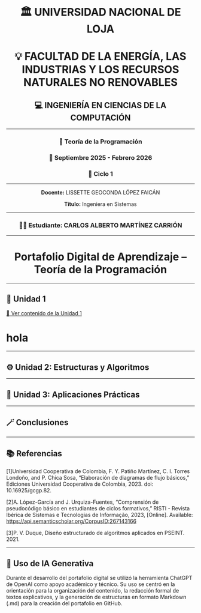 
<div align="center">

<h1>🏛️ UNIVERSIDAD NACIONAL DE LOJA</h1>
<h1>💡 FACULTAD DE LA ENERGÍA, LAS INDUSTRIAS Y LOS RECURSOS NATURALES NO RENOVABLES</h1>
<h2>💻 INGENIERÍA EN CIENCIAS DE LA COMPUTACIÓN</h2>

<hr>

<h3>📘 Teoría de la Programación</h2>
<h3>📅 Septiembre 2025 - Febrero 2026</h3>
<h3>🧩 Ciclo 1</h3>

<hr>


<p><b>Docente:</b> LISSETTE GEOCONDA LÓPEZ FAICÁN</p>
<p><b>Título:</b> Ingeniera en Sistemas</p>

<hr>

<h3>👨‍🎓 Estudiante: CARLOS ALBERTO MARTÍNEZ CARRIÓN</h3>

<hr>

<h1>Portafolio Digital de Aprendizaje – Teoría de la
Programación</h1>

</div>

---

## 🧩 Unidad 1
[🔗 Ver contenido de la Unidad 1](Unidad1.md)

# hola
---

## ⚙️ Unidad 2: Estructuras y Algoritmos  

---

## 🧠 Unidad 3: Aplicaciones Prácticas  

---

## 🪄 Conclusiones  

---

## 📚 Referencias  

[1]Universidad Cooperativa de Colombia, F. Y. Patiño Martínez, C. I. Torres Londoño, and P. Chica Sosa, “Elaboración de diagramas de flujo básicos,” Ediciones Universidad Cooperativa de Colombia, 2023. doi: 10.16925/gcgp.82.

[2]A. López-García and J. Urquiza-Fuentes, “Comprensión de pseudocódigo básico en estudiantes de ciclos formativos,” RISTI - Revista Ibérica de Sistemas e Tecnologias de Informação, 2023, [Online]. Available: https://api.semanticscholar.org/CorpusID:267143166

[3]P. V. Duque, Diseño estructurado de algoritmos aplicados en PSEINT. 2021.
  

---

## 🤖 Uso de IA Generativa  

Durante el desarrollo del portafolio digital se utilizó la herramienta ChatGPT de OpenAI como apoyo académico y técnico.
Su uso se centró en la orientación para la organización del contenido, la redacción formal de textos explicativos, y la generación de estructuras en formato Markdown (.md) para la creación del portafolio en GitHub.
